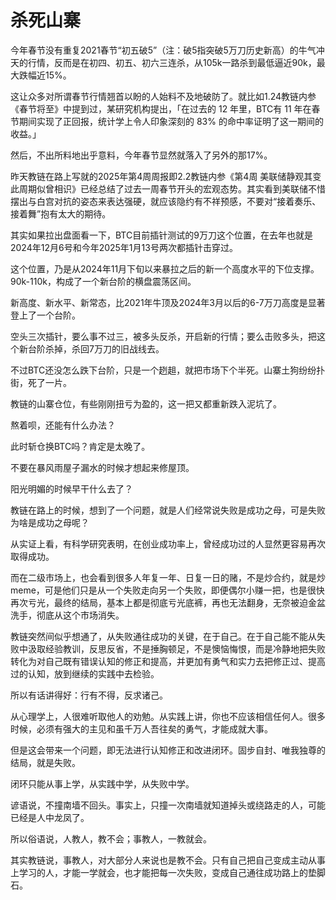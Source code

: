 # 杀死山寨

今年春节没有重复2021春节“初五破5”（注：破5指突破5万刀历史新高）的牛气冲天的行情，反而是在初四、初五、初六三连杀，从105k一路杀到最低逼近90k，最大跌幅近15%。

这让众多对所谓春节行情翘首以盼的人始料不及地破防了。就比如1.24教链内参《春节将至》中提到过，某研究机构提出，「在过去的 12 年里，BTC有 11 年在春节期间实现了正回报，统计学上令人印象深刻的 83% 的命中率证明了这一期间的收益。」

然后，不出所料地出乎意料，今年春节显然就落入了另外的那17%。

昨天教链在路上写就的2025年第4周周报即2.2教链内参《第4周 美联储静观其变 此周期似曾相识》已经总结了过去一周春节开头的宏观态势。其实看到美联储不惜摆出与白宫对抗的姿态来表达强硬，就应该隐约有不祥预感，不要对“接着奏乐、接着舞”抱有太大的期待。

其实如果拉出盘面看一下，BTC目前插针测试的9万刀这个位置，在去年也就是2024年12月6号和今年2025年1月13号两次都插针击穿过。

这个位置，乃是从2024年11月下旬以来暴拉之后的新一个高度水平的下位支撑。90k-110k，构成了一个新台阶的横盘震荡区间。

新高度、新水平、新常态，比2021年牛顶及2024年3月以后的6-7万刀高度是显著登上了一个台阶。

空头三次插针，要么事不过三，被多头反杀，开启新的行情；要么击败多头，把这个新台阶杀掉，杀回7万刀的旧战线去。

不过BTC还没怎么跌下台阶，只是一个趔趄，就把市场下个半死。山寨土狗纷纷扑街，死了一片。

教链的山寨仓位，有些刚刚扭亏为盈的，这一把又都重新跌入泥坑了。

熬着呗，还能有什么办法？

此时斩仓换BTC吗？肯定是太晚了。

不要在暴风雨屋子漏水的时候才想起来修屋顶。

阳光明媚的时候早干什么去了？

教链在路上的时候，想到了一个问题，就是人们经常说失败是成功之母，可是失败为啥是成功之母呢？

从实证上看，有科学研究表明，在创业成功率上，曾经成功过的人显然更容易再次取得成功。

而在二级市场上，也会看到很多人年复一年、日复一日的赌，不是炒合约，就是炒meme，可是他们只是从一个失败走向另一个失败，即便偶尔小赚一把，也是很快再次亏光，最终的结局，基本上都是彻底亏光底裤，再也无法翻身，无奈被迫金盆洗手，彻底从这个市场消失。

教链突然间似乎想通了，从失败通往成功的关键，在于自己。在于自己能不能从失败中汲取经验教训，反思反省，不是捶胸顿足，不是懊恼悔恨，而是冷静地把失败转化为对自己既有错误认知的修正和提高，并更加有勇气和实力去把修正过、提高过的认知，放到继续的实践中去检验。

所以有话讲得好：行有不得，反求诸己。

从心理学上，人很难听取他人的劝勉。从实践上讲，你也不应该相信任何人。很多时候，必须有强大的主见和虽千万人吾往矣的勇气，才能成就大事。

但是这会带来一个问题，即无法进行认知修正和改进闭环。固步自封、唯我独尊的结局，就是失败。

闭环只能从事上学，从实践中学，从失败中学。

谚语说，不撞南墙不回头。事实上，只撞一次南墙就知道掉头或绕路走的人，可能已经是人中龙凤了。

所以俗语说，人教人，教不会；事教人，一教就会。

其实教链说，事教人，对大部分人来说也是教不会。只有自己把自己变成主动从事上学习的人，才能一学就会，也才能把每一次失败，变成自己通往成功路上的垫脚石。
